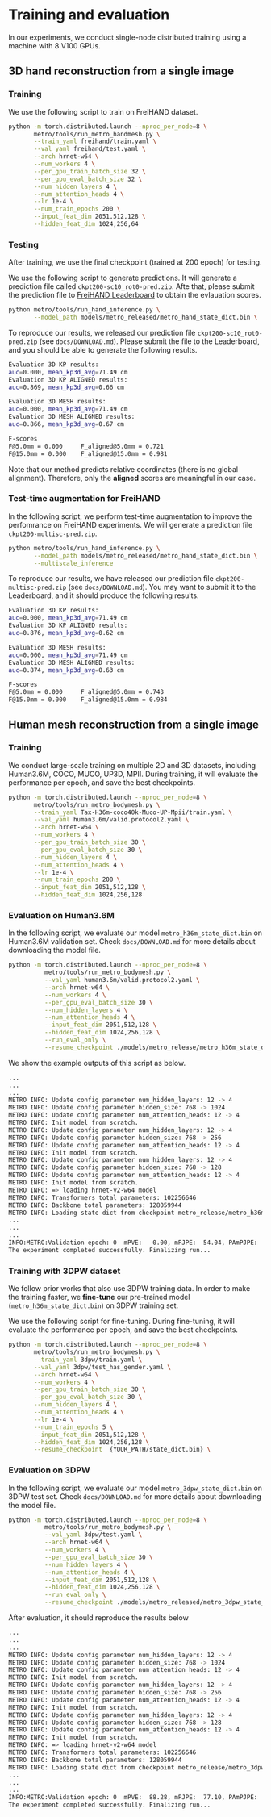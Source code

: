 # Training and evaluation 

In our experiments, we conduct single-node distributed training using a machine with 8 V100 GPUs. 


## 3D hand reconstruction from a single image

### Training

We use the following script to train on FreiHAND dataset. 

```bash
python -m torch.distributed.launch --nproc_per_node=8 \
       metro/tools/run_metro_handmesh.py \
       --train_yaml freihand/train.yaml \
       --val_yaml freihand/test.yaml \
       --arch hrnet-w64 \
       --num_workers 4 \
       --per_gpu_train_batch_size 32 \
       --per_gpu_eval_batch_size 32 \
       --num_hidden_layers 4 \
       --num_attention_heads 4 \
       --lr 1e-4 \
       --num_train_epochs 200 \
       --input_feat_dim 2051,512,128 \
       --hidden_feat_dim 1024,256,64 
```

### Testing

After training, we use the final checkpoint (trained at 200 epoch) for testing.

We use the following script to generate predictions. It will generate a prediction file called `ckpt200-sc10_rot0-pred.zip`. Afte that, please submit the prediction file to [FreiHAND Leaderboard](https://competitions.codalab.org/competitions/21238) to obtain the evlauation scores.

```bash
python metro/tools/run_hand_inference.py \
       --model_path models/metro_released/metro_hand_state_dict.bin \
```

To reproduce our results, we released our prediction file `ckpt200-sc10_rot0-pred.zip` (see `docs/DOWNLOAD.md`). Please submit the file to the Leaderboard, and you should be able to generate the following results. 

```bash
Evaluation 3D KP results:
auc=0.000, mean_kp3d_avg=71.49 cm
Evaluation 3D KP ALIGNED results:
auc=0.869, mean_kp3d_avg=0.66 cm

Evaluation 3D MESH results:
auc=0.000, mean_kp3d_avg=71.49 cm
Evaluation 3D MESH ALIGNED results:
auc=0.866, mean_kp3d_avg=0.67 cm

F-scores
F@5.0mm = 0.000 	F_aligned@5.0mm = 0.721
F@15.0mm = 0.000 	F_aligned@15.0mm = 0.981
```
Note that our method predicts relative coordinates (there is no global alignment). 
Therefore, only the **aligned** scores are meaningful in our case.


### Test-time augmentation for FreiHAND

In the following script, we perform test-time augmentation to improve the perfomrance on FreiHAND experiments. We will generate a prediction file `ckpt200-multisc-pred.zip`. 

```bash
python metro/tools/run_hand_inference.py \
       --model_path models/metro_released/metro_hand_state_dict.bin \
       --multiscale_inference
```

To reproduce our results, we have released our prediction file `ckpt200-multisc-pred.zip` (see `docs/DOWNLOAD.md`). You may want to submit it to the Leaderboard, and it should produce the following results. 

```bash
Evaluation 3D KP results:
auc=0.000, mean_kp3d_avg=71.49 cm
Evaluation 3D KP ALIGNED results:
auc=0.876, mean_kp3d_avg=0.62 cm

Evaluation 3D MESH results:
auc=0.000, mean_kp3d_avg=71.49 cm
Evaluation 3D MESH ALIGNED results:
auc=0.874, mean_kp3d_avg=0.63 cm

F-scores
F@5.0mm = 0.000 	F_aligned@5.0mm = 0.743
F@15.0mm = 0.000 	F_aligned@15.0mm = 0.984
```

## Human mesh reconstruction from a single image


### Training

We conduct large-scale training on multiple 2D and 3D datasets, including Human3.6M, COCO, MUCO, UP3D, MPII. During training, it will evaluate the performance per epoch, and save the best checkpoints.

```bash
python -m torch.distributed.launch --nproc_per_node=8 \
       metro/tools/run_metro_bodymesh.py \
       --train_yaml Tax-H36m-coco40k-Muco-UP-Mpii/train.yaml \
       --val_yaml human3.6m/valid.protocol2.yaml \
       --arch hrnet-w64 \
       --num_workers 4 \
       --per_gpu_train_batch_size 30 \
       --per_gpu_eval_batch_size 30 \
       --num_hidden_layers 4 \
       --num_attention_heads 4 \
       --lr 1e-4 \
       --num_train_epochs 200 \
       --input_feat_dim 2051,512,128 \
       --hidden_feat_dim 1024,256,128 
```


### Evaluation on Human3.6M

In the following script, we evaluate our model `metro_h36m_state_dict.bin` on Human3.6M validation set. Check `docs/DOWNLOAD.md` for more details about downloading the model file.

```bash
python -m torch.distributed.launch --nproc_per_node=8 \
          metro/tools/run_metro_bodymesh.py \
          --val_yaml human3.6m/valid.protocol2.yaml \
          --arch hrnet-w64 \
          --num_workers 4 \
          --per_gpu_eval_batch_size 30 \
          --num_hidden_layers 4 \
          --num_attention_heads 4 \
          --input_feat_dim 2051,512,128 \
          --hidden_feat_dim 1024,256,128 \
          --run_eval_only \
          --resume_checkpoint ./models/metro_release/metro_h36m_state_dict.bin 
```

We show the example outputs of this script as below. 
```bash
...
...
...
METRO INFO: Update config parameter num_hidden_layers: 12 -> 4
METRO INFO: Update config parameter hidden_size: 768 -> 1024
METRO INFO: Update config parameter num_attention_heads: 12 -> 4
METRO INFO: Init model from scratch.
METRO INFO: Update config parameter num_hidden_layers: 12 -> 4
METRO INFO: Update config parameter hidden_size: 768 -> 256
METRO INFO: Update config parameter num_attention_heads: 12 -> 4
METRO INFO: Init model from scratch.
METRO INFO: Update config parameter num_hidden_layers: 12 -> 4
METRO INFO: Update config parameter hidden_size: 768 -> 128
METRO INFO: Update config parameter num_attention_heads: 12 -> 4
METRO INFO: Init model from scratch.
METRO INFO: => loading hrnet-v2-w64 model
METRO INFO: Transformers total parameters: 102256646
METRO INFO: Backbone total parameters: 128059944
METRO INFO: Loading state dict from checkpoint metro_release/metro_h36m_state_dict.bin
...
...
...
INFO:METRO:Validation epoch: 0  mPVE:   0.00, mPJPE:  54.04, PAmPJPE:  36.75 
The experiment completed successfully. Finalizing run...
```
 


### Training with 3DPW dataset

We follow prior works that also use 3DPW training data. In order to make the training faster, we **fine-tune** our pre-trained model (`metro_h36m_state_dict.bin`) on 3DPW training set. 

We use the following script for fine-tuning. During fine-tuning, it will evaluate the performance per epoch, and save the best checkpoints. 

```bash
python -m torch.distributed.launch --nproc_per_node=8 \
       metro/tools/run_metro_bodymesh.py \
       --train_yaml 3dpw/train.yaml \
       --val_yaml 3dpw/test_has_gender.yaml \
       --arch hrnet-w64 \
       --num_workers 4 \
       --per_gpu_train_batch_size 30 \
       --per_gpu_eval_batch_size 30 \
       --num_hidden_layers 4 \
       --num_attention_heads 4 \
       --lr 1e-4 \
       --num_train_epochs 5 \
       --input_feat_dim 2051,512,128 \
       --hidden_feat_dim 1024,256,128 \
       --resume_checkpoint  {YOUR_PATH/state_dict.bin} \
```


### Evaluation on 3DPW
In the following script, we evaluate our model `metro_3dpw_state_dict.bin` on 3DPW test set. Check `docs/DOWNLOAD.md` for more details about downloading the model file.


```bash
python -m torch.distributed.launch --nproc_per_node=8 \
          metro/tools/run_metro_bodymesh.py \
          --val_yaml 3dpw/test.yaml \
          --arch hrnet-w64 \
          --num_workers 4 \
          --per_gpu_eval_batch_size 30 \
          --num_hidden_layers 4 \
          --num_attention_heads 4 \
          --input_feat_dim 2051,512,128 \
          --hidden_feat_dim 1024,256,128 \
          --run_eval_only \
          --resume_checkpoint ./models/metro_released/metro_3dpw_state_dict.bin 
```

After evaluation, it should reproduce the results below
```bash
...
...
...
METRO INFO: Update config parameter num_hidden_layers: 12 -> 4
METRO INFO: Update config parameter hidden_size: 768 -> 1024
METRO INFO: Update config parameter num_attention_heads: 12 -> 4
METRO INFO: Init model from scratch.
METRO INFO: Update config parameter num_hidden_layers: 12 -> 4
METRO INFO: Update config parameter hidden_size: 768 -> 256
METRO INFO: Update config parameter num_attention_heads: 12 -> 4
METRO INFO: Init model from scratch.
METRO INFO: Update config parameter num_hidden_layers: 12 -> 4
METRO INFO: Update config parameter hidden_size: 768 -> 128
METRO INFO: Update config parameter num_attention_heads: 12 -> 4
METRO INFO: Init model from scratch.
METRO INFO: => loading hrnet-v2-w64 model
METRO INFO: Transformers total parameters: 102256646
METRO INFO: Backbone total parameters: 128059944
METRO INFO: Loading state dict from checkpoint metro_release/metro_3dpw_state_dict.bin
...
...
...
INFO:METRO:Validation epoch: 0  mPVE:  88.28, mPJPE:  77.10, PAmPJPE:  47.90
The experiment completed successfully. Finalizing run...
```

